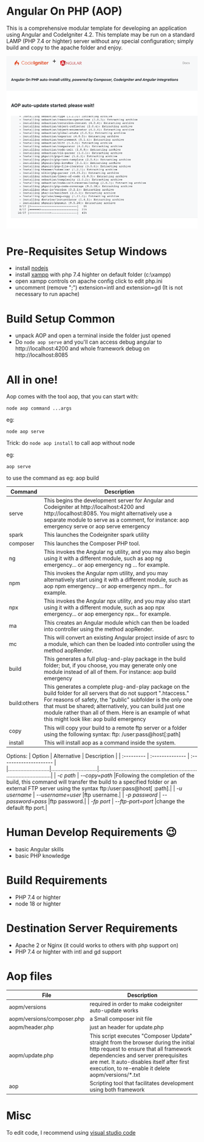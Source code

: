 # Angular On PHP (AOP)

This is a comprehensive modular template for developing an application using Angular and CodeIgniter 4.2.
This template may be run on a standard LAMP (PHP 7.4 or highter) server without any special configuration; simply build and copy to the apache folder and enjoy. 

![](tests/autoupdate.png "Auto Update")

# Pre-Requisites Setup Windows
- install [nodejs](https://nodejs.org) 
- install [xampp](https://www.apachefriends.org/it/index.html) with php 7.4 highter on default folder (c:\xampp) 
- open xampp controls on apache config click to edit php.ini
- uncomment (remove ";") extension=intl and extension=gd (It is not necessary to run apache)

# Build Setup Common
- unpack AOP and open a terminal inside the folder just opened
- Do `node aop serve` and you'll can access debug angular to http://localhost:4200 and whole framework debug on http://localhost:8085

# All in one!
Aop comes with the tool aop, that you can start with: 
```
node aop command ...args
```
eg: 
```
node aop serve
```

Trick: do `node aop install` to call aop without node

eg: 
```
aop serve
```


to use the command as eg: aop build

|Command| Description |
|-------|--------------------|
|serve|This begins the development server for Angular and Codeigniter at http://localhost:4200 and http://localhost:8085. You might alternatively use a separate module to serve as a comment, for instance: aop emergency serve or aop serve emergency | 
|spark|This launches the Codeigniter spark utility|
|composer|This launches the Composer PHP tool.|
|ng   | This invokes the Angular ng utility, and you may also begin using it with a different module, such as aop ng emergency... or aop emergency ng ... for example.|
|npm  | This invokes the Angular npm utility, and you may alternatively start using it with a different module, such as aop npm emergency... or aop emergency npm... for example.|
|npx  | This invokes the Angular npx utility, and you may also start using it with a different module, such as aop npx emergency... or aop emergency npx... for example.|
|ma  | This creates an Angular module which can then be loaded into controller using the method aopRender.|
|mc  | This will convert an existing Angular project inside of asrc to a module, which can then be loaded into controller using the method aopRender.|
|build| This generates a full plug-and-play package in the build folder; but, if you choose, you may generate only one module instead of all of them. For instance: aop build emergency|
|build:others|This generates a complete plug-and-play package on the build folder for all servers that do not support ".htaccess." For reasons of safety, the "public" subfolder is the only one that must be shared; alternatively, you can build just one module rather than all of them. Here is an example of what this might look like: aop build emergency|
|copy|This will copy your build to a remote ftp server or a folder using the following syntax: ftp: /user:pass@host[:path]|
|install|This will install aop as a command inside the system.|


Options:
|   Option   | Alternative | Description         |
| :---------  | :-------------- | :--------------------- |
|...........................|..............................|.............................................................................................|
| *-c path*   | *--copy=path* |Following the completion of the build, this command will transfer the build to a specified folder or an external FTP server using the syntax ftp:/user:pass@host[ :path].|
| *-u username* | *--username=user* |ftp username.|
| *-p password* | *--password=pass* |ftp password.|
| *-fp port*  | *--ftp-port=port* |change the default ftp port.|

 
 

# Human Develop Requirements 😉
- basic Angular skills 
- basic PHP knowledge

# Build Requirements
- PHP 7.4 or highter
- node 18 or highter

# Destination Server Requirements
- Apache 2 or Nginx (it could works to others with php support on)
- PHP 7.4 or highter with intl and gd support

# Aop files

| File | Description |
|------------|-------------|
| aopm/versions | required in order to make codeigniter auto-update works |
| aopm/versions/composer.php | a Small composer init file |
| aopm/header.php | just an header for update.php |
| aopm/update.php | This script executes "Composer Update" straight from the browser during the initial http request to ensure that all framework dependencies and server prerequisites are met. It auto-disables itself after first execution, to re-enable it delete aopm/versions/*.txt|
| aop | Scripting tool that facilitates development using both framework|

# Misc
To edit code, I recommend using [visual studio code](https://code.visualstudio.com)
